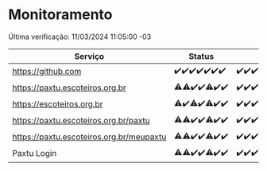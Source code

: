 # Monitoramento

Última verificação: 11/03/2024 11:05:00 -03

|Serviço|Status|Últimas 24h|
|---|---|---|
|https://github.com|<span title="2024-03-04: OK=22">✔️</span><span title="2024-03-05: OK=24">✔️</span><span title="2024-03-06: OK=24">✔️</span><span title="2024-03-07: OK=24">✔️</span><span title="2024-03-08: OK=24">✔️</span><span title="2024-03-09: OK=24">✔️</span><span title="2024-03-10: OK=14">✔️</span>|<span title="10/03/2024 11:06:00 -03 : 200">✔️</span><span title="10/03/2024 12:03:00 -03 : 200">✔️</span><span title="10/03/2024 13:07:00 -03 : 200">✔️</span><span title="10/03/2024 14:05:00 -03 : 200">✔️</span><span title="10/03/2024 15:06:00 -03 : 200">✔️</span><span title="10/03/2024 16:02:00 -03 : 200">✔️</span><span title="10/03/2024 17:06:00 -03 : 200">✔️</span><span title="10/03/2024 18:03:00 -03 : 200">✔️</span><span title="10/03/2024 19:06:00 -03 : 200">✔️</span><span title="10/03/2024 20:04:00 -03 : 200">✔️</span><span title="10/03/2024 21:31:00 -03 : 200">✔️</span><span title="10/03/2024 22:39:00 -03 : 200">✔️</span><span title="10/03/2024 23:14:00 -03 : 200">✔️</span><span title="11/03/2024 00:07:00 -03 : 200">✔️</span><span title="11/03/2024 01:08:00 -03 : 200">✔️</span><span title="11/03/2024 02:06:00 -03 : 200">✔️</span><span title="11/03/2024 03:08:00 -03 : 200">✔️</span><span title="11/03/2024 04:07:00 -03 : 200">✔️</span><span title="11/03/2024 05:09:00 -03 : 200">✔️</span><span title="11/03/2024 06:07:00 -03 : 200">✔️</span><span title="11/03/2024 07:07:00 -03 : 200">✔️</span><span title="11/03/2024 08:06:00 -03 : 200">✔️</span><span title="11/03/2024 09:11:00 -03 : 200">✔️</span><span title="11/03/2024 10:06:00 -03 : 200">✔️</span><span title="11/03/2024 11:05:00 -03 : 200">✔️</span>|
|https://paxtu.escoteiros.org.br|<span title="2024-03-04: OK=21, Falhas=1">⚠️</span><span title="2024-03-05: OK=23, Falhas=1">⚠️</span><span title="2024-03-06: OK=24">✔️</span><span title="2024-03-07: OK=24">✔️</span><span title="2024-03-08: OK=23, Falhas=1">⚠️</span><span title="2024-03-09: OK=24">✔️</span><span title="2024-03-10: OK=14">✔️</span>|<span title="10/03/2024 11:06:00 -03 : 200">✔️</span><span title="10/03/2024 12:03:00 -03 : 200">✔️</span><span title="10/03/2024 13:07:00 -03 : 200">✔️</span><span title="10/03/2024 14:05:00 -03 : 200">✔️</span><span title="10/03/2024 15:06:00 -03 : 200">✔️</span><span title="10/03/2024 16:02:00 -03 : 200">✔️</span><span title="10/03/2024 17:06:00 -03 : 200">✔️</span><span title="10/03/2024 18:03:00 -03 : 200">✔️</span><span title="10/03/2024 19:06:00 -03 : 200">✔️</span><span title="10/03/2024 20:04:00 -03 : 200">✔️</span><span title="10/03/2024 21:31:00 -03 : 200">✔️</span><span title="10/03/2024 22:39:00 -03 : 200">✔️</span><span title="10/03/2024 23:14:00 -03 : 200">✔️</span><span title="11/03/2024 00:07:00 -03 : 200">✔️</span><span title="11/03/2024 01:08:00 -03 : 200">✔️</span><span title="11/03/2024 02:06:00 -03 : 200">✔️</span><span title="11/03/2024 03:08:00 -03 : 200">✔️</span><span title="11/03/2024 04:07:00 -03 : 200">✔️</span><span title="11/03/2024 05:09:00 -03 : 200">✔️</span><span title="11/03/2024 06:07:00 -03 : 200">✔️</span><span title="11/03/2024 07:07:00 -03 : 200">✔️</span><span title="11/03/2024 08:06:00 -03 : 200">✔️</span><span title="11/03/2024 09:11:00 -03 : 200">✔️</span><span title="11/03/2024 10:06:00 -03 : 200">✔️</span><span title="11/03/2024 11:05:00 -03 : 200">✔️</span>|
|https://escoteiros.org.br|<span title="2024-03-04: OK=21, Falhas=1">⚠️</span><span title="2024-03-05: OK=24">✔️</span><span title="2024-03-06: OK=23, Falhas=1">⚠️</span><span title="2024-03-07: OK=24">✔️</span><span title="2024-03-08: OK=23, Falhas=1">⚠️</span><span title="2024-03-09: OK=24">✔️</span><span title="2024-03-10: OK=14">✔️</span>|<span title="10/03/2024 11:06:00 -03 : 200">✔️</span><span title="10/03/2024 12:03:00 -03 : 200">✔️</span><span title="10/03/2024 13:07:00 -03 : 200">✔️</span><span title="10/03/2024 14:05:00 -03 : 200">✔️</span><span title="10/03/2024 15:06:00 -03 : 200">✔️</span><span title="10/03/2024 16:02:00 -03 : 200">✔️</span><span title="10/03/2024 17:06:00 -03 : 200">✔️</span><span title="10/03/2024 18:03:00 -03 : 200">✔️</span><span title="10/03/2024 19:06:00 -03 : 200">✔️</span><span title="10/03/2024 20:04:00 -03 : 200">✔️</span><span title="10/03/2024 21:31:00 -03 : 200">✔️</span><span title="10/03/2024 22:39:00 -03 : 200">✔️</span><span title="10/03/2024 23:14:00 -03 : 200">✔️</span><span title="11/03/2024 00:07:00 -03 : 200">✔️</span><span title="11/03/2024 01:08:00 -03 : 200">✔️</span><span title="11/03/2024 02:06:00 -03 : 200">✔️</span><span title="11/03/2024 03:08:00 -03 : 200">✔️</span><span title="11/03/2024 04:07:00 -03 : 200">✔️</span><span title="11/03/2024 05:09:00 -03 : 200">✔️</span><span title="11/03/2024 06:07:00 -03 : 200">✔️</span><span title="11/03/2024 07:07:00 -03 : 200">✔️</span><span title="11/03/2024 08:06:00 -03 : 200">✔️</span><span title="11/03/2024 09:11:00 -03 : 200">✔️</span><span title="11/03/2024 10:06:00 -03 : 200">✔️</span><span title="11/03/2024 11:05:00 -03 : 200">✔️</span>|
|https://paxtu.escoteiros.org.br/paxtu|<span title="2024-03-04: OK=19, Falhas=3">⚠️</span><span title="2024-03-05: OK=23, Falhas=1">⚠️</span><span title="2024-03-06: OK=24">✔️</span><span title="2024-03-07: OK=24">✔️</span><span title="2024-03-08: OK=23, Falhas=1">⚠️</span><span title="2024-03-09: OK=24">✔️</span><span title="2024-03-10: OK=14">✔️</span>|<span title="10/03/2024 11:06:00 -03 : 200">✔️</span><span title="10/03/2024 12:03:00 -03 : 200">✔️</span><span title="10/03/2024 13:07:00 -03 : 200">✔️</span><span title="10/03/2024 14:05:00 -03 : 200">✔️</span><span title="10/03/2024 15:06:00 -03 : 200">✔️</span><span title="10/03/2024 16:02:00 -03 : 200">✔️</span><span title="10/03/2024 17:06:00 -03 : 200">✔️</span><span title="10/03/2024 18:03:00 -03 : 200">✔️</span><span title="10/03/2024 19:06:00 -03 : 200">✔️</span><span title="10/03/2024 20:04:00 -03 : 200">✔️</span><span title="10/03/2024 21:31:00 -03 : 200">✔️</span><span title="10/03/2024 22:39:00 -03 : 200">✔️</span><span title="10/03/2024 23:14:00 -03 : 200">✔️</span><span title="11/03/2024 00:07:00 -03 : 200">✔️</span><span title="11/03/2024 01:08:00 -03 : 200">✔️</span><span title="11/03/2024 02:06:00 -03 : 200">✔️</span><span title="11/03/2024 03:08:00 -03 : 200">✔️</span><span title="11/03/2024 04:07:00 -03 : 200">✔️</span><span title="11/03/2024 05:09:00 -03 : 200">✔️</span><span title="11/03/2024 06:07:00 -03 : 200">✔️</span><span title="11/03/2024 07:07:00 -03 : 200">✔️</span><span title="11/03/2024 08:06:00 -03 : 200">✔️</span><span title="11/03/2024 09:11:00 -03 : 200">✔️</span><span title="11/03/2024 10:06:00 -03 : 200">✔️</span><span title="11/03/2024 11:05:00 -03 : 200">✔️</span>|
|https://paxtu.escoteiros.org.br/meupaxtu|<span title="2024-03-04: OK=19, Falhas=3">⚠️</span><span title="2024-03-05: OK=23, Falhas=1">⚠️</span><span title="2024-03-06: OK=24">✔️</span><span title="2024-03-07: OK=24">✔️</span><span title="2024-03-08: OK=23, Falhas=1">⚠️</span><span title="2024-03-09: OK=24">✔️</span><span title="2024-03-10: OK=14">✔️</span>|<span title="10/03/2024 11:06:00 -03 : 200">✔️</span><span title="10/03/2024 12:03:00 -03 : 200">✔️</span><span title="10/03/2024 13:07:00 -03 : 200">✔️</span><span title="10/03/2024 14:05:00 -03 : 200">✔️</span><span title="10/03/2024 15:06:00 -03 : 200">✔️</span><span title="10/03/2024 16:02:00 -03 : 200">✔️</span><span title="10/03/2024 17:06:00 -03 : 200">✔️</span><span title="10/03/2024 18:03:00 -03 : 200">✔️</span><span title="10/03/2024 19:06:00 -03 : 200">✔️</span><span title="10/03/2024 20:04:00 -03 : 200">✔️</span><span title="10/03/2024 21:31:00 -03 : 200">✔️</span><span title="10/03/2024 22:39:00 -03 : 200">✔️</span><span title="10/03/2024 23:14:00 -03 : 200">✔️</span><span title="11/03/2024 00:07:00 -03 : 200">✔️</span><span title="11/03/2024 01:08:00 -03 : 200">✔️</span><span title="11/03/2024 02:06:00 -03 : 200">✔️</span><span title="11/03/2024 03:08:00 -03 : 200">✔️</span><span title="11/03/2024 04:07:00 -03 : 200">✔️</span><span title="11/03/2024 05:09:00 -03 : 200">✔️</span><span title="11/03/2024 06:07:00 -03 : 200">✔️</span><span title="11/03/2024 07:07:00 -03 : 200">✔️</span><span title="11/03/2024 08:06:00 -03 : 200">✔️</span><span title="11/03/2024 09:11:00 -03 : 200">✔️</span><span title="11/03/2024 10:06:00 -03 : 200">✔️</span><span title="11/03/2024 11:05:00 -03 : 200">✔️</span>|
|Paxtu Login|<span title="2024-03-04: OK=19, Falhas=3">⚠️</span><span title="2024-03-05: OK=23, Falhas=1">⚠️</span><span title="2024-03-06: OK=24">✔️</span><span title="2024-03-07: OK=24">✔️</span><span title="2024-03-08: OK=23, Falhas=1">⚠️</span><span title="2024-03-09: OK=24">✔️</span><span title="2024-03-10: OK=14">✔️</span>|<span title="10/03/2024 11:06:00 -03 : 200">✔️</span><span title="10/03/2024 12:03:00 -03 : 200">✔️</span><span title="10/03/2024 13:07:00 -03 : 200">✔️</span><span title="10/03/2024 14:05:00 -03 : 200">✔️</span><span title="10/03/2024 15:06:00 -03 : 200">✔️</span><span title="10/03/2024 16:02:00 -03 : 200">✔️</span><span title="10/03/2024 17:06:00 -03 : 200">✔️</span><span title="10/03/2024 18:03:00 -03 : 200">✔️</span><span title="10/03/2024 19:06:00 -03 : 200">✔️</span><span title="10/03/2024 20:04:00 -03 : 200">✔️</span><span title="10/03/2024 21:31:00 -03 : 200">✔️</span><span title="10/03/2024 22:39:00 -03 : 200">✔️</span><span title="10/03/2024 23:14:00 -03 : 200">✔️</span><span title="11/03/2024 00:07:00 -03 : 200">✔️</span><span title="11/03/2024 01:08:00 -03 : 200">✔️</span><span title="11/03/2024 02:06:00 -03 : 200">✔️</span><span title="11/03/2024 03:08:00 -03 : 200">✔️</span><span title="11/03/2024 04:07:00 -03 : 200">✔️</span><span title="11/03/2024 05:09:00 -03 : 200">✔️</span><span title="11/03/2024 06:07:00 -03 : 200">✔️</span><span title="11/03/2024 07:07:00 -03 : 200">✔️</span><span title="11/03/2024 08:06:00 -03 : 200">✔️</span><span title="11/03/2024 09:11:00 -03 : 200">✔️</span><span title="11/03/2024 10:06:00 -03 : 200">✔️</span><span title="11/03/2024 11:05:00 -03 : 200">✔️</span>|
